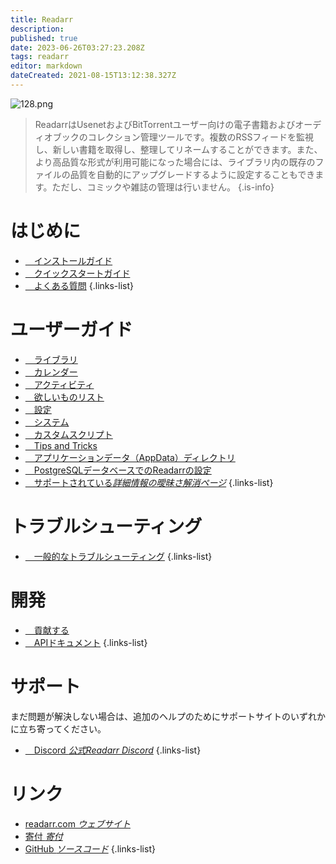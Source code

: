 ```yaml
---
title: Readarr
description: 
published: true
date: 2023-06-26T03:27:23.208Z
tags: readarr
editor: markdown
dateCreated: 2021-08-15T13:12:38.327Z
---
```


![128.png](/assets/readarr/logos/128.png)

> ReadarrはUsenetおよびBitTorrentユーザー向けの電子書籍およびオーディオブックのコレクション管理ツールです。複数のRSSフィードを監視し、新しい書籍を取得し、整理してリネームすることができます。また、より高品質な形式が利用可能になった場合には、ライブラリ内の既存のファイルの品質を自動的にアップグレードするように設定することもできます。ただし、コミックや雑誌の管理は行いません。
{.is-info}

# はじめに

- [<i class="fas fa-plus-square"></i>&emsp;インストールガイド](/readarr/installation)
- [<i class="fas fa-book-open"></i>&emsp;クイックスタートガイド](/readarr/quick-start-guide)
- [<i class="far fa-question-circle"></i>&emsp;よくある質問](/readarr/faq)
{.links-list}

# ユーザーガイド

- [<i class="fas fa-play"></i>&emsp;ライブラリ](/readarr/library)
- [<i class="fas fa-calendar-alt"></i>&emsp;カレンダー](/readarr/calendar)
- [<i class="fas fa-clock"></i>&emsp;アクティビティ](/readarr/activity)
- [<i class="fas fa-search-minus"></i>&emsp;欲しいものリスト](/readarr/wanted)
- [<i class="fas fa-cogs"></i>&emsp;設定](/readarr/settings)
- [<i class="fas fa-laptop"></i>&emsp;システム](/readarr/system)
- [<i class="fas fa-scroll"></i>&emsp;カスタムスクリプト](/readarr/custom-scripts)
- [<i class="fas fa-gifts"></i>&emsp;Tips and Tricks](/readarr/tips-and-tricks)
- [<i class="fas fa-database"></i>&emsp;アプリケーションデータ（AppData）ディレクトリ](/readarr/appdata-directory)
- [<i class="fas fa-server"></i>&emsp;PostgreSQLデータベースでのReadarrの設定](/readarr/postgres-setup)
- [<i class="fas fa-cogs"></i>&emsp;サポートされている*詳細情報の曖昧さ解消ページ*](/readarr/supported)
{.links-list}

# トラブルシューティング

- [<i class="far fa-life-ring"></i>&emsp;一般的なトラブルシューティング](/readarr/troubleshooting)
{.links-list}

# 開発

- [<i class="fas fa-laptop-code"></i>&emsp;貢献する](/readarr/contributing)
- [<i class="fas fa-book"></i>&emsp;APIドキュメント](https://readarr.com/docs/api/)
{.links-list}

# サポート

まだ問題が解決しない場合は、追加のヘルプのためにサポートサイトのいずれかに立ち寄ってください。

- [<i class="fab fa-discord"></i>&emsp;Discord *公式Readarr Discord*](https://readarr.com/discord)
{.links-list}

# リンク

- [readarr.com *ウェブサイト*](https://readarr.com)
- [寄付 *寄付*](https://readarr.com/donate)
- [GitHub *ソースコード*](https://github.com/readarr/readarr)
{.links-list}